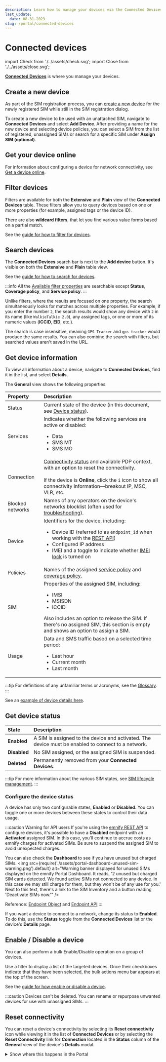 ```yaml
---
description: Learn how to manage your devices via the Connected Devices page in the emnify Portal
last_update: 
  date: 08-31-2023
slug: /portal/connected-devices
---
```


# Connected devices

import Check from './../assets/check.svg';
import Close from './../assets/close.svg';

 [**Connected Devices**](https://portal.emnify.com/connected-devices) is where you manage your devices.

## Create a new device

As part of the SIM registration process, you can [create a new device](/quickstart/register-sims#create-a-new-device) for the newly registered SIM while still in the SIM registration dialog.

To create a new device to be used with an unattached SIM, navigate to **Connected Devices** and select **Add Device**.
After providing a name for the new device and selecting device policies, you can select a SIM from the list of registered, unassigned SIMs or search for a specific SIM under **Assign SIM (optional)**.

## Get your device online

For information about configuring a device for network connectivity, see [Get a device online](/apn-configuration).

## Filter devices

Filters are available for both the **Extensive** and **Plain** view of the **Connected Devices** table.
These filters allow you to query devices based on one or more properties (for example, assigned tags or the device ID).

There are also **wildcard filters**, that let you find various value forms based on a partial match.

See the [guide  for how to filter for devices](/portal/connected-devices/how-to-filter).

## Search devices

The **Connected Devices** search bar is next to the **Add device** button.
It's visible on both the **Extensive** and **Plain** table view.

See the [guide for how to search for devices](/portal/connected-devices/how-to-search).

:::info
All the [Available filter properties](#available-filters) are searchable except **Status**, **Coverage policy**, and **Service policy**.
:::

Unlike filters, where the results are focused on one property, the search simultaneously looks for matches across multiple properties.
For example, if you enter the number `2`, the search results would show any device with `2` in its name (like `WalkieTalkie 2.0`), any assigned tags, or one or more of its numeric values (**ICCID**, **EID**, etc.).

The search is case insensitive, meaning `GPS Tracker` and `gps tracker` would produce the same results.
You can also combine the search with filters, but searched values aren't saved in the URL.

## Get device information 

To view all information about a device, navigate to **Connected Devices**, find it in the list, and select **Details**.

The **General** view shows the following properties:


| Property          | Description                                      |
|:------------------|:-------------------------------------------------|
| Status            | Current state of the device (in this document, see [Device status](#device-status)). |
| Services          | Indicates whether the following services are active or disabled: <ul><li>Data</li><li>SMS MT</li><li>SMS MO</li></ul> |
| Connection        | [Connectivity status](/glossary#connectivity-status) and available PDP context, with an option to reset the connectivity. <br /><br /> If the device is **Online**, click the `i` icon to show all connectivity information—breakout IP, MSC, VLR, etc. |
| Blocked networks | Names of any operators on the device's networks blocklist (often used for [troubleshooting](/quickstart/troubleshooting#other-general-troubleshooting-tips)). |
| Device            | Identifiers for the device, including: <ul><li>Device ID (referred to as `endpoint_id` when working with the [REST API](https://cdn.emnify.net/api/doc/endpoint.html))</li><li>Configured IP address</li><li>IMEI and a toggle to indicate whether [IMEI lock](/services/security#imei-lock) is turned on</li></ul> |
| Policies          | Names of the assigned [service policy](/portal/device-policies#service-policies) and [coverage policy](/portal/device-policies#coverage-policies). |
| SIM               | Properties of the assigned SIM, including: <ul><li>IMSI</li><li>MSISDN</li><li>ICCID</li></ul> Also includes an option to release the SIM. If there's no assigned SIM, this section is empty and shows an option to assign a SIM. |
| Usage             | Data and SMS traffic based on a selected time period: <ul><li>Last hour</li><li>Current month</li><li>Last month</li></ul> |

:::tip
For definitions of any unfamiliar terms or acronyms, see the [Glossary](/glossary).
:::

See an [example of device details here](/portal/connected-devices/how-to-get-device-information).


## Get device status

| State            | Description                                      |
|:-----------------|:-------------------------------------------------|
| **Enabled**       | A SIM is assigned to the device and activated. The device must be enabled to connect to a network. |
| **Disabled**    | No SIM assigned, or the assigned SIM is suspended. |
| **Deleted**    | Permanently removed from your **Connected Devices**. |

:::tip
For more information about the various SIM states, see [SIM lifecycle management](/services/sim-lifecycle-management).
:::

### Configure the device status

A device has only two configurable states, **Enabled** or **Disabled**.
You can toggle one or more devices between these states to control their data usage.

:::caution Warning for API users
If you're using the [emnify REST API](https://cdn.emnify.net/api/doc/index.html) to configure devices, it's possible to have a **Disabled** endpoint with an **Activated** assigned SIM.
In this case, you'll continue to accrue costs as emnify charges for activated SIMs.
Be sure to suspend the assigned SIM to avoid unexpected charges.

You can also check the **Dashboard** to see if you have unused but charged SIMs.
<img
  src={require('./assets/portal-dashboard-unused-sim-warning.png').default}
  alt="Warning banner displayed for unused SIMs displayed on the emnify Portal Dashboard. It reads, '2 unused but charged SIM cards detected. We found active SIMs not connected to any device. In this case we may still charge for them, but they won't be of any use for you.' Next to this text, there's a link to the SIM Inventory and a button reading 'Deactivate SIMs now.'"
/>

Reference: [Endpoint Object](https://cdn.emnify.net/api/doc/endpoint.html) and [Endpoint API](https://cdn.emnify.net/api/doc/swagger.html#/Endpoint)
:::

If you want a device to connect to a network, change its status to **Enabled**.
To do this, use the **Status** toggle from the **Connected Devices** list or the device's **Details** page.

## Enable / Disable a device

You can also perform a bulk Enable/Disable operation on a group of devices.

Use a filter to display a list of the targeted devices.
Once their checkboxes indicate that they have been selected, the bulk actions menu bar appears at the top of the screen.

See the [guide for how enable or disable a device](/portal/connected-devices/how-to-enable-disable-device).

:::caution
Devices can't be deleted.
You can rename or repurpose unwanted devices for use with unassigned SIMs.
:::

## Reset connectivity

You can reset a device's connectivity by selecting its **Reset connectivity** icon while viewing it in the list of **Connected Devices** or by selecting the **Reset Connectivity** link for **Connection** located in the **Status** column of the **General** view of the device's **Details** modal.

<details className="custom-details-troubleshooting">
  <summary>Show where this happens in the Portal</summary>
  <img
    src={require('./assets/portal-connected-devices-reset-connectivity.png').default}
    style={{ width: 900 }}
    alt=""
  />
  <img
    src={require('./assets/portal-device-details-reset-connectivity.png').default}
    style={{ width: 325 }}
    alt=""
  />
</details>
